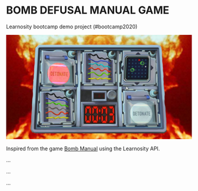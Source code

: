 # BOMB DEFUSAL MANUAL GAME
Learnosity bootcamp demo project (#bootcamp2020)

![image](https://github.com/christian-crisologo-lrn/bomb-defusal-manual/blob/master/screenshot.jpg)

Inspired from the game [Bomb Manual](https://www.bombmanual.com/) using the Learnosity API.

...

...

...
